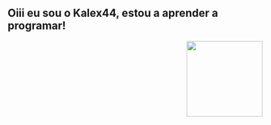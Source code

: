## Oiii eu sou o Kalex44, estou a aprender a programar!
<div align="center">
<img height="150em" align="right" src="https://images.ctfassets.net/b4k16c7lw5ut/blog-Simpson-GIF.gif/6ecb9e86a6619635f53c7d2285ac052b/Simpson-GIF.gif"/>
</div>
<div>
  
  ##
</div>
<div style="display: inline_block"><br>
  <a href="https://github.com/Kalex44">
</div>
